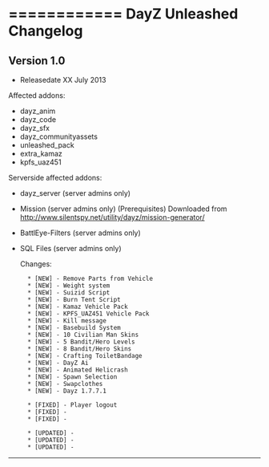 ============
DayZ Unleashed Changelog
============

Version 1.0
---------------

* Releasedate XX July 2013


Affected addons:
* dayz_anim
* dayz_code
* dayz_sfx
* dayz_communityassets
* unleashed_pack
* extra_kamaz
* kpfs_uaz451

Serverside affected addons:
* dayz_server (server admins only)
* Mission (server admins only) (Prerequisites) Downloaded from http://www.silentspy.net/utility/dayz/mission-generator/
* BattlEye-Filters (server admins only)
* SQL Files (server admins only)


	Changes:
	
		* [NEW] - Remove Parts from Vehicle
		* [NEW] - Weight system
		* [NEW] - Suizid Script
		* [NEW] - Burn Tent Script
		* [NEW] - Kamaz Vehicle Pack
		* [NEW] - KPFS_UAZ451 Vehicle Pack
		* [NEW] - Kill message
		* [NEW] - Basebuild System
		* [NEW] - 10 Civilian Man Skins
		* [NEW] - 5 Bandit/Hero Levels
		* [NEW] - 8 Bandit/Hero Skins
		* [NEW] - Crafting ToiletBandage
		* [NEW] - DayZ Ai
		* [NEW] - Animated Helicrash
		* [NEW] - Spawn Selection
		* [NEW] - Swapclothes
		* [NEW] - Dayz 1.7.7.1
		
		* [FIXED] - Player logout
		* [FIXED] -
		* [FIXED] -
		
		* [UPDATED] - 
		* [UPDATED] - 
		* [UPDATED] - 

______________________________________
